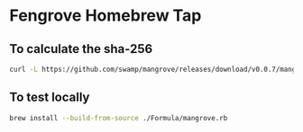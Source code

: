 # Fengrove Homebrew Tap

## To calculate the sha-256

```sh
curl -L https://github.com/swamp/mangrove/releases/download/v0.0.7/mangrove-darwin-x86_64.tar.gz | shasum -a 256
```

## To test locally

```sh
brew install --build-from-source ./Formula/mangrove.rb
```
